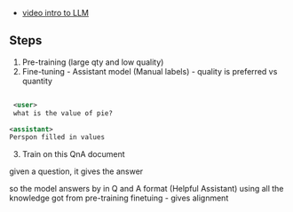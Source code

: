 
- [video intro to LLM ](https://www.youtube.com/watch?v=zjkBMFhNj_g)
## Steps
1. Pre-training (large qty and low quality)
2. Fine-tuning - Assistant model (Manual labels) - quality is preferred vs quantity
```xml

 <user>
 what is the value of pie?

<assistant>
Perspon filled in values
```
3. Train on this QnA document

 given a question, it gives the answer 

 so the model answers by in Q and A format (Helpful Assistant) using all the knowledge got from pre-training 
 finetuing - gives alignment



